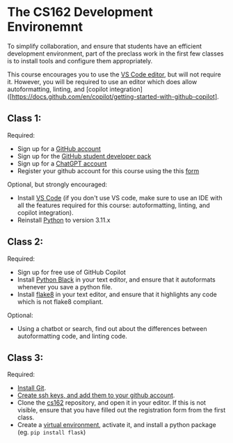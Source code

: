 # The CS162 Development Environemnt
To simplify collaboration, and ensure that students have an efficient development environment, part of the preclass work in the 
first few classes is to install tools and configure them appropriately.

This course encourages you to use the [VS Code editor](https://code.visualstudio.com/), but will not require it. However, you will be required to use an
editor which does allow autoformatting, linting, and [copilot integration]([https://docs.github.com/en/copilot/getting-started-with-github-copilot]. 


## Class 1:

Required:
- Sign up for a [GitHub account](https://github.com/)
- Sign up for the [GitHub student developer pack](https://education.github.com/pack)
- Sign up for a [ChatGPT account](https://chat.openai.com/)
- Register your github account for this course using the this [form](https://forms.gle/bycmVGgUmMDotEvZA)
  
Optional, but strongly encouraged:
- Install [VS Code](https://code.visualstudio.com/download) (if you don't use VS code, make sure to use an IDE with all the features required for this course: autoformatting, linting, and copilot integration).
- Reinstall [Python](https://www.python.org/downloads/) to version 3.11.x

## Class 2:
Required:
- Sign up for free use of GitHub Copilot
- Install [Python Black](https://black.readthedocs.io/en/stable/) in your text editor, and ensure that it autoformats whenever you save a python file.
- Install [flake8](https://flake8.pycqa.org/en/latest/) in your text editor, and ensure that it highlights any code which is not flake8 compliant.

Optional:
- Using a chatbot or search, find out about the differences between autoformatting code, and linting code. 

## Class 3:
Required:
- [Install Git](https://www.atlassian.com/git/tutorials/install-git).
- [Create ssh keys, and  add them to your github account](https://docs.github.com/en/authentication/connecting-to-github-with-ssh).
- Clone the [cs162](https://github.com/minerva-university/cs162) repository, and open it in your editor. If this is not visible, ensure that you have filled out the registration form from the first class.
- Create a [virtual environment](https://realpython.com/python-virtual-environments-a-primer/), activate it, and install a python package (eg. `pip install flask`)
